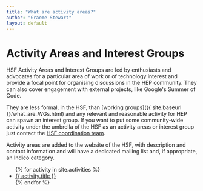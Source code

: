 ```yaml
---
title: "What are activity areas?"
author: "Graeme Stewart"
layout: default
---
```


# Activity Areas and Interest Groups

HSF Activity Areas and Interest Groups are led by enthusiasts and
advocates for a particular area of work or of technology
interest and provide a focal point for organising discussions
in the HEP community. They can also cover engagement with
external projects, like Google's Summer of Code.

They are less formal, in the HSF, than [working groups]({{ site.baseurl }}/what_are_WGs.html)
and any relevant and reasonable activity for HEP can spawn
an interest group. If you want to put some community-wide
activity under the umbrella of the HSF as an activity areas or interest group
just contact the
[HSF coordination team](mailto:hsf-coordination@googlegroups.com).

Activity areas are added to the website of the HSF, with 
description and contact information and will have a dedicated mailing list
and, if appropriate, an Indico category.

<ul class="list">
{% for activity in site.activities %}
  <li> <a href="{{ activity.url }}">{{ activity.title }}</a></li>
{% endfor %}
</ul>
